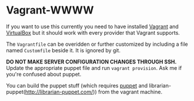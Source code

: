 # Vagrant-WWWW

If you want to use this currently you need to have installed [Vagrant](https://www.vagrantup.com) and [VirtualBox](http://www.virtualbox.org) but it should work with every provider that Vagrant supports.

The `Vagrantfile` can be overidden or further customized by including a file named `Customfile` beside it. It is ignored by git.

**DO NOT MAKE SERVER CONFIGURATION CHANGES THROUGH SSH.** Update the appropriate puppet file and run `vagrant provision`. Ask me if you're confused about puppet.

You can build the puppet stuff (which requires [puppet](https://docs.puppetlabs.com) and librarian-puppet(http://librarian-puppet.com/)) from the vagrant machine.